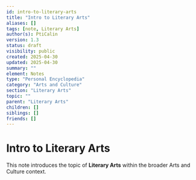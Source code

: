 ```yaml
---
id: intro-to-literary-arts
title: "Intro to Literary Arts"
aliases: []
tags: [note, Literary Arts]
author(s): PtiCalin
version: 1.3
status: draft
visibility: public
created: 2025-04-30
updated: 2025-04-30
summary: ""
element: Notes
type: "Personal Encyclopedia"
category: "Arts and Culture"
section: "Literary Arts"
topic: ""
parent: "Literary Arts"
children: []
siblings: []
friends: []
---
```

# Intro to Literary Arts

This note introduces the topic of **Literary Arts** within the broader Arts and Culture context.
